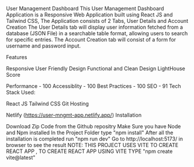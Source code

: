 User Management Dashboard
This User Management Dashboard Application is a Responsive Web Application built using React JS and Tailwind CSS, The Application consists of 2 Tabs, User Details and Account Creation The User Details tab will display user information fetched from a database (JSON File) in a searchable table format, allowing users to search for specific entries. The Account Creation tab will consist of a form for username and password input.

Features

Responsive
User Friendly Design
Functional and Clean Design
LightHouse Score

Performance - 100
Accessiblity - 100
Best Practices - 100
SEO - 91
Tech Stack Used:

React JS
Tailwind CSS
Git
Hosting

Netlify (https://user-mngmt-app.netlify.app/)
Installation

Download Zip Code from the Github repositry
Make Sure you have Node and Npm installed
In the Project Folder type "npm install"
After all the installation is completed run "npm run dev"
Go to http://localhost:5173/ in browser to see the result
NOTE: THIS PROJECT USES VITE TO CREATE REACT APP , TO CREATE REACT APP USING VITE TYPE "npm create vite@latest"
